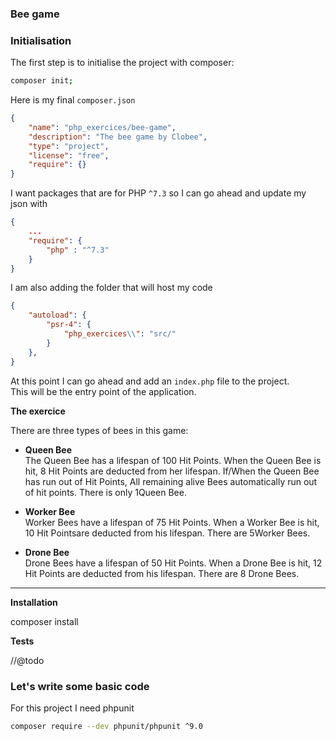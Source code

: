 

### Bee game

### Initialisation

The first step is to initialise the project with composer:

```bash 
composer init;
```

Here is my final `composer.json`

```json
{
    "name": "php_exercices/bee-game",
    "description": "The bee game by Clobee",
    "type": "project",
    "license": "free",
    "require": {}
}
```

I want packages that are for PHP `^7.3` so I can go ahead and update my json with

```json
{
    ...
    "require": {
        "php" : "^7.3"
    }
}
```

I am also adding the folder that will host my code 

```json
{
    "autoload": {
        "psr-4": {
            "php_exercices\\": "src/"
        }
    },
}
```

At this point I can go ahead and add an `index.php` file to the project.  
This will be the entry point of the application.



**The exercice**

There are three types of bees in this game:

- **Queen Bee**  
    The Queen Bee has a lifespan of 100 Hit Points.
    When the Queen Bee is hit, 8 Hit Points are deducted from her lifespan.
    If/When the Queen Bee has run out of Hit Points, All remaining alive Bees automatically run out of hit points.
    There is only 1Queen Bee.

- **Worker Bee**  
    Worker Bees have a lifespan of 75 Hit Points.
    When a Worker Bee is hit, 10 Hit Pointsare deducted from his lifespan.
    There are 5Worker Bees.

- **Drone Bee**  
    Drone Bees have a lifespan of 50 Hit Points.
    When a Drone Bee is hit, 12 Hit Points are deducted from his lifespan.
    There are 8 Drone Bees.

______________


**Installation**

composer install

**Tests**

//@todo

### Let's write some basic code

For this project I need phpunit

```bash
composer require --dev phpunit/phpunit ^9.0
```

